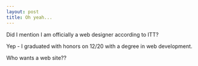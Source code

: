 ```yaml
---
layout: post
title: Oh yeah...
---
```


Did I mention I am officially a web designer according to ITT?

Yep - I graduated with honors on 12/20 with a degree in web development.

Who wants a web site??
